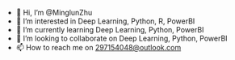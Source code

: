- 👋 Hi, I’m @MinglunZhu
- 👀 I’m interested in Deep Learning, Python, R, PowerBI
- 🌱 I’m currently learning Deep Learning, Python, PowerBI
- 💞️ I’m looking to collaborate on Deep Learning, Python, PowerBI
- 📫 How to reach me on 297154048@outlook.com

<!---
MinglunZhu/MinglunZhu is a ✨ special ✨ repository because its `README.md` (this file) appears on your GitHub profile.
You can click the Preview link to take a look at your changes.
--->

